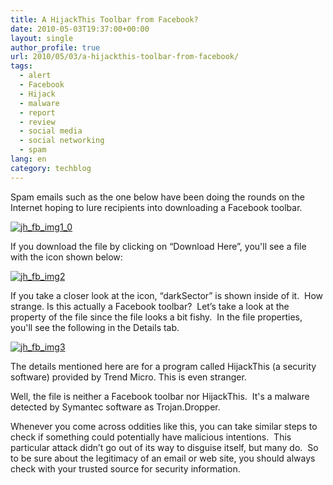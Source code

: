 ```yaml
---
title: A HijackThis Toolbar from Facebook?
date: 2010-05-03T19:37:00+00:00
layout: single
author_profile: true
url: 2010/05/03/a-hijackthis-toolbar-from-facebook/
tags:
  - alert
  - Facebook
  - Hijack
  - malware
  - report
  - review
  - social media
  - social networking
  - spam
lang: en
category: techblog
---
```

Spam emails such as the one below have been doing the rounds on the Internet hoping to lure recipients into downloading a Facebook toolbar.

[![jh_fb_img1_0](http://lh5.ggpht.com/_vaUVXcmC3OI/S98evk9vjzI/AAAAAAAACDc/xZwcabDvLms/jh_fb_img1_0_thumb%5B3%5D.gif?imgmax=800 "jh_fb_img1_0")](http://lh3.ggpht.com/_vaUVXcmC3OI/S98eszaUZuI/AAAAAAAACDY/VwHFJ8IO-Ow/s1600-h/jh_fb_img1_0%5B5%5D.gif) 

If you download the file by clicking on “Download Here”, you'll see a file with the icon shown below:

[![jh_fb_img2](http://lh4.ggpht.com/_vaUVXcmC3OI/S98ezh7-ahI/AAAAAAAACDk/kvbCkxcDde4/jh_fb_img2_thumb%5B1%5D.gif?imgmax=800 "jh_fb_img2")](http://lh4.ggpht.com/_vaUVXcmC3OI/S98exuDSIpI/AAAAAAAACDg/8qoMvdnFeLc/s1600-h/jh_fb_img2%5B3%5D.gif) 

If you take a closer look at the icon, “darkSector” is shown inside of it.  How strange. Is this actually a Facebook toolbar?  Let’s take a look at the property of the file since the file looks a bit fishy.  In the file properties, you'll see the following in the Details tab.

[![jh_fb_img3](http://lh6.ggpht.com/_vaUVXcmC3OI/S98e4LkOlaI/AAAAAAAACDs/Na7SiIXmm8g/jh_fb_img3_thumb%5B3%5D.gif?imgmax=800 "jh_fb_img3")](http://lh6.ggpht.com/_vaUVXcmC3OI/S98e1p5cQDI/AAAAAAAACDo/8KenyjTcBV4/s1600-h/jh_fb_img3%5B5%5D.gif) 

The details mentioned here are for a program called HijackThis (a security software) provided by Trend Micro. This is even stranger. 

Well, the file is neither a Facebook toolbar nor HijackThis.  It's a malware detected by Symantec software as Trojan.Dropper. 

Whenever you come across oddities like this, you can take similar steps to check if something could potentially have malicious intentions.  This particular attack didn’t go out of its way to disguise itself, but many do.  So to be sure about the legitimacy of an email or web site, you should always check with your trusted source for security information.